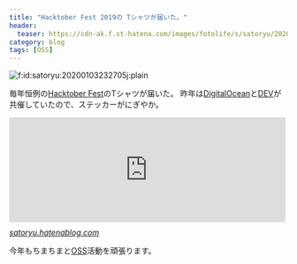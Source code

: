 ```yaml
---
title: "Hacktober Fest 2019の Tシャツが届いた。"
header:
  teaser: https://cdn-ak.f.st-hatena.com/images/fotolife/s/satoryu/20200103/20200103232705.jpg
category: blog
tags: [OSS]
---
```

<p><span itemscope itemtype="http://schema.org/Photograph"><img src="https://cdn-ak.f.st-hatena.com/images/fotolife/s/satoryu/20200103/20200103232705.jpg" alt="f:id:satoryu:20200103232705j:plain" title="f:id:satoryu:20200103232705j:plain" class="hatena-fotolife" itemprop="image"></span></p>

<p>毎年恒例の<a href="https://hacktoberfest.digitalocean.com/">Hacktober Fest</a>のTシャツが届いた。
昨年は<a href="https://www.digitalocean.com/">DigitalOcean</a>と<a href="https://dev.to/">DEV</a>が共催していたので、ステッカーがにぎやか。</p>

<p><iframe src="https://hatenablog-parts.com/embed?url=https%3A%2F%2Fsatoryu.hatenablog.com%2Fentry%2Fhacktoberfest2018tee" title="Hacktoberfest Tシャツを貰った。 - satoryuの日記" class="embed-card embed-blogcard" scrolling="no" frameborder="0" style="display: block; width: 100%; height: 190px; max-width: 500px; margin: 10px 0px;"></iframe><cite class="hatena-citation"><a href="https://satoryu.hatenablog.com/entry/hacktoberfest2018tee">satoryu.hatenablog.com</a></cite></p>

<p>今年もちまちまと<a class="keyword" href="http://d.hatena.ne.jp/keyword/OSS">OSS</a>活動を頑張ります。</p>

